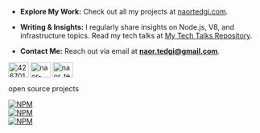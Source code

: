 - **Explore My Work:** Check out all my projects at [naortedgi.com](http://naortedgi.com/).

- **Writing & Insights:** I regularly share insights on Node.js, V8, and infrastructure topics. Read my tech talks at [My Tech Talks Repository](https://github.com/ntedgi/my-tech-talks).

- **Contact Me:** Reach out via email at **naor.tedgi@gmail.com**.

<p align="left">
<a href="https://stackoverflow.com/users/4267015" target="blank"><img align="center" src="https://raw.githubusercontent.com/rahuldkjain/github-profile-readme-generator/master/src/images/icons/Social/stack-overflow.svg" alt="4267015" height="30" width="40" /></a>
<a href="https://linkedin.com/in/naor-tedgi-11314284" target="blank"><img align="center" src="https://raw.githubusercontent.com/rahuldkjain/github-profile-readme-generator/master/src/images/icons/Social/linked-in-alt.svg" alt="naor-tedgi-11314284" height="30" width="40" /></a>
<a href="https://twitter.com/naor_tedgi" target="blank"><img align="center" src="https://raw.githubusercontent.com/rahuldkjain/github-profile-readme-generator/master/src/images/icons/Social/twitter.svg" alt="naor_tedgi" height="30" width="40" /></a>
</p>

open source projects


[![NPM](https://nodei.co/npm/node-efficientnet.png?downloads=true)](https://www.npmjs.com/package/node-efficientnet)  
[![NPM](https://nodei.co/npm/express-body-parser-error-handler.png?downloads=true)](https://www.npmjs.com/package/express-body-parser-error-handler)  
[![NPM](https://nodei.co/npm/node-valkey.png?downloads=true)](https://www.npmjs.com/package/node-valkey)  



